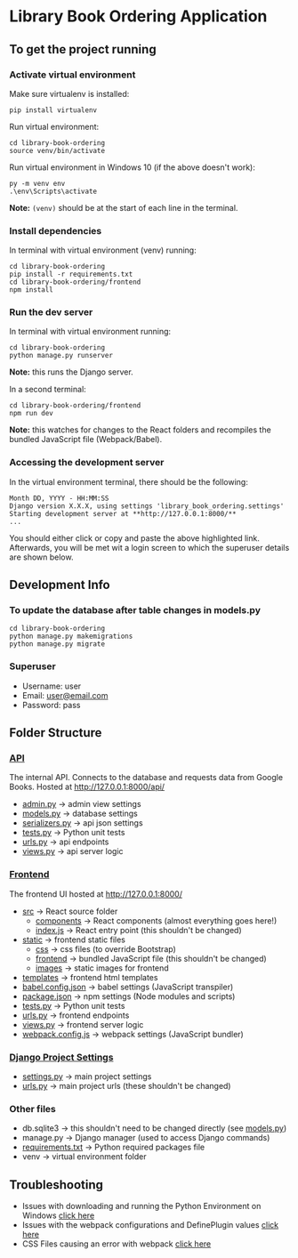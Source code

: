 # Library Book Ordering Application

## To get the project running

### Activate virtual environment
Make sure virtualenv is installed:
```
pip install virtualenv
```

Run virtual environment:
```
cd library-book-ordering
source venv/bin/activate
```
Run virtual environment in Windows 10 
(if the above doesn't work):
```
py -m venv env
.\env\Scripts\activate
```

**Note:** `(venv)` should be at the start of each line in the terminal.

### Install dependencies
In terminal with virtual environment (venv) running:
```
cd library-book-ordering
pip install -r requirements.txt
cd library-book-ordering/frontend
npm install
```

### Run the dev server
In terminal with virtual environment running:
```
cd library-book-ordering
python manage.py runserver
```
**Note:** this runs the Django server.

In a second terminal:
```
cd library-book-ordering/frontend
npm run dev
```
**Note:** this watches for changes to the React folders and recompiles the bundled JavaScript file (Webpack/Babel).

### Accessing the development server
In the virtual environment terminal, there should be the following:
```
Month DD, YYYY - HH:MM:SS
Django version X.X.X, using settings 'library_book_ordering.settings'
Starting development server at **http://127.0.0.1:8000/**
...
```
You should either click or copy and paste the above highlighted link.
Afterwards, you will be met wit a login screen to which the superuser details are shown below.

## Development Info

### To update the database after table changes in models.py
```
cd library-book-ordering
python manage.py makemigrations
python manage.py migrate
```

### Superuser
- Username: user
- Email: user@email.com
- Password: pass

## Folder Structure
### [API](./api/)
The internal API. Connects to the database and requests data from Google Books. Hosted at http://127.0.0.1:8000/api/

- [admin.py](./api/admin.py) -> admin view settings
- [models.py](./api/models.py) -> database settings
- [serializers.py](./api/serializers.py) -> api json settings
- [tests.py](./api/tests.py) -> Python unit tests
- [urls.py](./api/urls.py) -> api endpoints
- [views.py](./api/views.py) -> api server logic

### [Frontend](./frontend/)
The frontend UI hosted at http://127.0.0.1:8000/
- [src](./frontend/src/) -> React source folder
    - [components](./frontend/src/components/) -> React components (almost everything goes here!)
    - [index.js](./frontend/src/index.js) -> React entry point (this shouldn't be changed)
- [static](./frontend/src/static/) -> frontend static files
    - [css](./frontend/src/static/css) -> css files (to override Bootstrap)
    - [frontend](./frontend/src/static/frontend) -> bundled JavaScript file (this shouldn't be changed)
    - [images](./frontend/src/static/images) -> static images for frontend
- [templates](./frontend/templates/frontend/) -> frontend html templates
- [babel.config.json](./frontend/babel.config.json) -> babel settings (JavaScript transpiler)
- [package.json](./frontend/package.json) -> npm settings (Node modules and scripts)
- [tests.py](./frontend/tests.py) -> Python unit tests
- [urls.py](./frontend/urls.py) -> frontend endpoints
- [views.py](./frontend/views.py) -> frontend server logic
- [webpack.config.js](./frontend/webpack.config.js) -> webpack settings (JavaScript bundler)


### [Django Project Settings](./library_book_ordering/)
- [settings.py](./library_book_ordering/settings.py) -> main project settings
- [urls.py](./library_book_ordering/urls.py) -> main project urls (these shouldn't be changed)

### Other files
- db.sqlite3 -> this shouldn't need to be changed directly (see [models.py](./api/models.py))
- manage.py -> Django manager (used to access Django commands)
- [requirements.txt](./requirements.txt) -> Python required packages file
- venv -> virtual environment folder

## Troubleshooting
- Issues with downloading and running the Python Environment on Windows [click here](https://stackoverflow.com/questions/54312543/activate-venv-python-3-7-2-for-windows)
- Issues with the webpack configurations and DefinePlugin values [click here](https://stackoverflow.com/questions/66772358/webpack-warning-warning-in-defineplugin-conflicting-values-for-process-env-no)
- CSS Files causing an error with webpack [click here]( https://stackoverflow.com/questions/55652077/css-file-causing-error-in-react-webpack-configuration)
